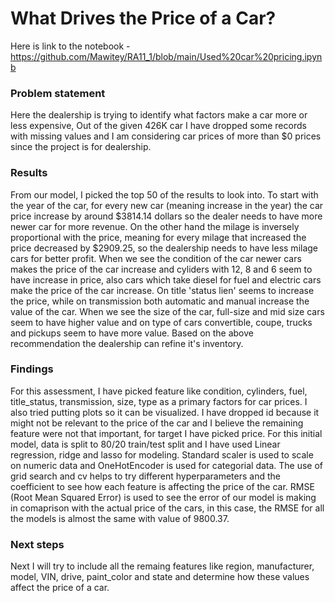 # What Drives the Price of a Car?
Here is link to the notebook  - https://github.com/Mawitey/RA11_1/blob/main/Used%20car%20pricing.ipynb

###  Problem statement
Here the dealership is trying to identify what factors make a car more or less expensive, Out of the given 426K car I have dropped some records with missing values and I am considering car prices of more than $0 prices since the project is for dealership. 

### Results
From our model, I picked the top 50 of the results to look into. To start with the year of the car, for every new car (meaning increase in the year) the car price increase by around $3814.14 dollars so the dealer needs to have more newer car for more revenue. On the other hand the milage is inversely proportional with the price, meaning for every milage that increased the price decreased by $2909.25, so the dealership needs to have less milage cars for better profit. When we see the condition of the car newer cars makes the price of the car increase and cyliders with 12, 8 and 6 seem to have increase in price, also cars which take diesel for fuel and electric cars make the price of the car increase. On title 'status lien' seems to increase the price, while on transmission both automatic and manual increase the value of the car. When we see the size of the car, full-size and mid size cars seem to have higher value and on type of cars convertible, coupe, trucks and pickups seem to have more value. Based on the above recommendation the dealership can refine it's inventory. 

### Findings
For this assessment, I have picked feature like condition, cylinders, fuel, title_status, transmission, size, type as a primary factors for car prices. I also tried putting plots so it can be visualized. I have dropped id because it might not be relevant to the price of the car and I believe the remaining feature were not that important, for target I have picked price. For this initial model, data is split to 80/20 train/test split and I have used Linear regression, ridge and lasso for modeling. Standard scaler is used to scale on numeric data and OneHotEncoder is used for categorial data. The use of grid search and cv helps to try different hyperparameters and the coefficient to see how each feature is affecting the price of the car. RMSE (Root Mean Squared Error) is used to see the error of our model is making in comaprison with the actual price of the cars, in this case, the RMSE for all the models is almost the same with value of 9800.37.

### Next steps
Next I will try to include all the remaing features like region, manufacturer, model, VIN, drive, paint_color and state and determine how these values affect the price of a car.
